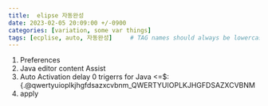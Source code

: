 ```yaml
---
title:  elipse 자동완성 
date: 2023-02-05 20:09:00 +/-0900
categories: [variation, some var things]
tags: [ecplise, auto, 자동완성]     # TAG names should always be lowercase
---
```



1. Preferences
2. Java editor content Assist
3. Auto Activation
    delay 0
    trigerrs for Java
        <=$:{.@qwertyuioplkjhgfdsazxcvbnm_QWERTYUIOPLKJHGFDSAZXCVBNM
4. apply